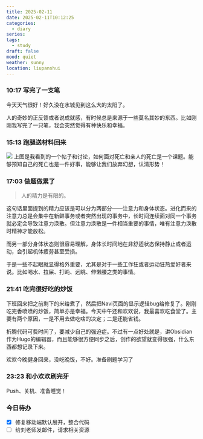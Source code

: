 ```yaml
---
title: 2025-02-11
date: 2025-02-11T10:12:25
categories:
  - diary
series: 
tags:
  - study
draft: false
mood: quiet
weather: sunny
location: liupanshui
---
```

### 10:17 写完了一支笔

今天天气很好！好久没在水城见到这么大的太阳了。

人的奇妙的正反馈或者说成就感，有时候总是来源于一些莫名其妙的东西。比如刚刚我写完了一只笔，我会突然觉得有种快乐和幸福。

### 15:13 跑腿送材料回来

![](./../../../../images/V2EX-84岁肺癌.png)
上图是我看到的一个帖子和讨论，如何面对死亡和亲人的死亡是一个课题。能够预知自己的死亡也是一件好事，能够让我们放弃幻想，认清形势！

### 17:03 做题做累了

> 人的精力是有限的。

这句话里面提到的精力应该是可以分为两部分——注意力和身体状态。进化而来的注意力总是会集中在新鲜事务或者突然出现的事务中，长时间连续面对同一个事务就必定会导致注意力涣散。但注意力涣散是一件相当重要的事情，唯有注意力涣散时精神才能放松。

而另一部分身体状态则很容易理解，身体长时间地在非舒适状态保持静止或者运动，会引起机体疲劳甚至受损。

于是一些不起眼就显得格外重要，尤其是对于一些工作狂或者运动狂热爱好者来说。比如喝水、拉屎、打盹、远眺、伸懒腰之类的事情。

### 21:41 吃完很好吃的炒饭

下班回来把之前剩下的米给煮了，然后把Navi页面的显示逻辑bug给修复了。刚刚吃完香喷喷的炒饭，简单亦是幸福。今天中午还和欢欢说，我最喜欢吃食堂了。主要有两个原因，一是不用去做吃啥的决定；二是还能省钱。

折腾代码可费时间了，要减少自己的强迫症。不过有一点好处就是，讲Obsidian作为Hugo的编辑器，而且能够很方便同步之后，创作的欲望就变得很强，什么东西都想记录下来。

欢欢今晚健身回来，没吃晚饭，不好。准备刷题学习了

### 23:23 和小欢欢刷完牙

Push、关机、准备睡觉！

### 今日待办

- [x] 修复移动端默认展开，整合代码
- [ ] 给刘老师发邮件，请求相关资源